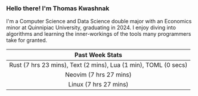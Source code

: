 
### Hello there! I'm Thomas Kwashnak

I'm a Computer Science and Data Science double major with an Economics
minor at Quinnipiac University, graduating in 2024.
I enjoy diving into algorithms and learning the inner-workings of the tools
many programmers take for granted.

| Past Week Stats |
| :---: |
| Rust (7 hrs 23 mins), Text (2 mins), Lua (1 min), TOML (0 secs) |
| Neovim (7 hrs 27 mins) |
| Linux (7 hrs 27 mins) |

